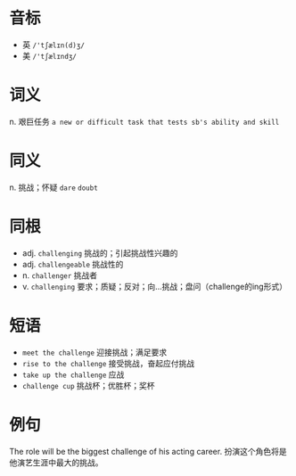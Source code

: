 # 音标

- 英 `/'tʃælɪn(d)ʒ/`
- 美 `/'tʃælɪndʒ/`

# 词义

n. 艰巨任务
`a new or difficult task that tests sb's ability and skill`

# 同义

n. 挑战；怀疑
`dare` `doubt`

# 同根

- adj. `challenging` 挑战的；引起挑战性兴趣的
- adj. `challengeable` 挑战性的
- n. `challenger` 挑战者
- v. `challenging` 要求；质疑；反对；向…挑战；盘问（challenge的ing形式）

# 短语

- `meet the challenge` 迎接挑战；满足要求
- `rise to the challenge` 接受挑战，奋起应付挑战
- `take up the challenge` 应战
- `challenge cup` 挑战杯；优胜杯；奖杯

# 例句

The role will be the biggest challenge of his acting career.
扮演这个角色将是他演艺生涯中最大的挑战。


